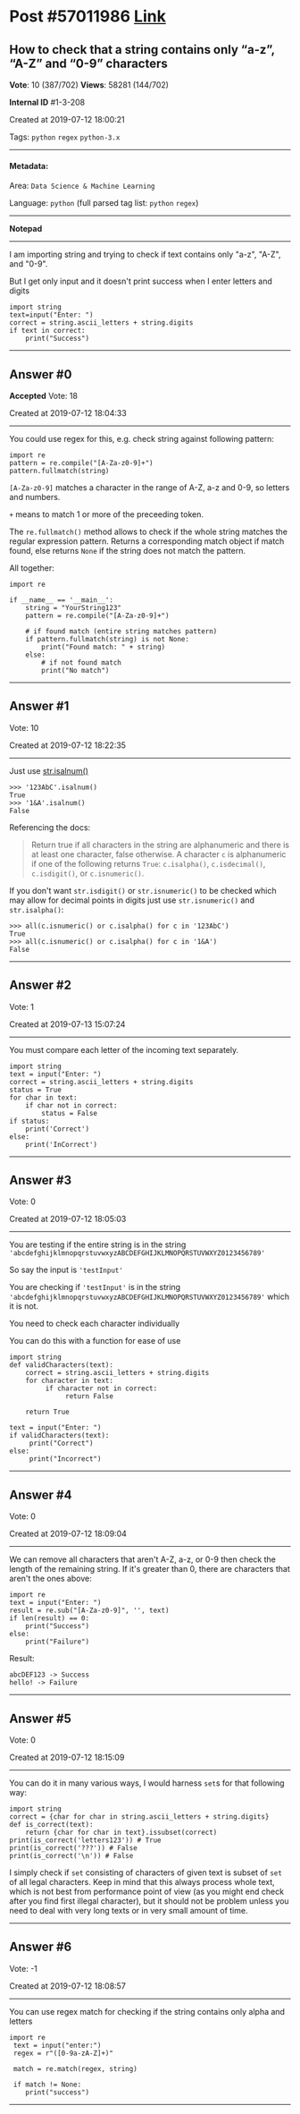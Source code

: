 
# Post \#57011986 [Link](https://stackoverflow.com/questions/57011986/)

## How to check that a string contains only “a-z”, “A-Z” and “0-9” characters

**Vote**: 10 (387/702) **Views**: 58281 (144/702) 

**Internal ID** \#1-3-208

Created at 2019-07-12 18:00:21

Tags: `python` `regex` `python-3.x`

----------

#### Metadata:

Area: `Data Science & Machine Learning`

Language: `python` (full parsed tag list: `python` `regex`)

----------

**Notepad**


----------

I am importing string and trying to check if text contains only "a-z", "A-Z", and "0-9".

But I get only input and it doesn't print success when I enter letters and digits

```
import string
text=input("Enter: ")
correct = string.ascii_letters + string.digits
if text in correct:
    print("Success")
```



----------
        
## Answer \#0

**Accepted** Vote: 18

Created at 2019-07-12 18:04:33

------------

You could use regex for this, e.g. check string against following pattern:

```
import re
pattern = re.compile("[A-Za-z0-9]+")
pattern.fullmatch(string)
```




`[A-Za-z0-9]` matches a character in the range of A-Z, a-z and 0-9, so letters and numbers.

`+` means to match 1 or more of the preceeding token.

The `re.fullmatch()` method allows to check if the whole string matches the regular expression pattern. Returns a corresponding match object if match found, else returns `None` if the string does not match the pattern.

All together:

```
import re

if __name__ == '__main__':
    string = "YourString123"
    pattern = re.compile("[A-Za-z0-9]+")

    # if found match (entire string matches pattern)
    if pattern.fullmatch(string) is not None:
        print("Found match: " + string)
    else:
        # if not found match
        print("No match")
```



------------
    
    
## Answer \#1

 Vote: 10

Created at 2019-07-12 18:22:35

------------

Just use [str.isalnum()](https://docs.python.org/3/library/stdtypes.html#str.isalnum)

```
>>> '123AbC'.isalnum()
True
>>> '1&A'.isalnum()
False
```


Referencing the docs:

> Return true if all characters in the string are alphanumeric and there
  is at least one character, false otherwise. A character `c` is alphanumeric 
  if one of the following returns `True`: `c.isalpha()`, `c.isdecimal()`,
  `c.isdigit()`, or `c.isnumeric()`.

If you don't want `str.isdigit()` or `str.isnumeric()` to be checked which may allow for decimal points in digits just use `str.isnumeric()` and `str.isalpha()`:

```
>>> all(c.isnumeric() or c.isalpha() for c in '123AbC')
True
>>> all(c.isnumeric() or c.isalpha() for c in '1&A')
False
```



------------
    
    
## Answer \#2

 Vote: 1

Created at 2019-07-13 15:07:24

------------

You must compare each letter of the incoming text separately.

```
import string
text = input("Enter: ")
correct = string.ascii_letters + string.digits
status = True
for char in text:
    if char not in correct:
        status = False
if status:
    print('Correct')
else:
    print('InCorrect')
```



------------
    
    
## Answer \#3

 Vote: 0

Created at 2019-07-12 18:05:03

------------

You are testing if the entire string is in the string `'abcdefghijklmnopqrstuvwxyzABCDEFGHIJKLMNOPQRSTUVWXYZ0123456789'`

So say the input is `'testInput'`

You are checking if `'testInput'` is in the string `'abcdefghijklmnopqrstuvwxyzABCDEFGHIJKLMNOPQRSTUVWXYZ0123456789'` which it is not.

You need to check each character individually

You can do this with a function for ease of use

```
import string
def validCharacters(text):
    correct = string.ascii_letters + string.digits
    for character in text:
         if character not in correct:
              return False

    return True

text = input("Enter: ")
if validCharacters(text):
     print("Correct")
else:
     print("Incorrect")
```



------------
    
    
## Answer \#4

 Vote: 0

Created at 2019-07-12 18:09:04

------------

We can remove all characters that aren't A-Z, a-z, or 0-9 then check the length of the remaining string. If it's greater than 0, there are characters that aren't the ones above:

```
import re
text = input("Enter: ")
result = re.sub("[A-Za-z0-9]", '', text)
if len(result) == 0:
    print("Success")
else:
    print("Failure")
```


Result:

```
abcDEF123 -> Success
hello! -> Failure
```



------------
    
    
## Answer \#5

 Vote: 0

Created at 2019-07-12 18:15:09

------------

You can do it in many various ways, I would harness `set`s for that following way:

```
import string
correct = {char for char in string.ascii_letters + string.digits}
def is_correct(text):
    return {char for char in text}.issubset(correct)
print(is_correct('letters123')) # True
print(is_correct('???')) # False
print(is_correct('\n')) # False
```


I simply check if `set` consisting of characters of given text is subset of `set` of all legal characters. Keep in mind that this always process whole text, which is not best from performance point of view (as you might end check after you find first illegal character), but it should not be problem unless you need to deal with very long texts or in very small amount of time.


------------
    
    
## Answer \#6

 Vote: -1

Created at 2019-07-12 18:08:57

------------

You can use regex match for checking if the string contains only alpha and letters

```
import re
 text = input("enter:")
 regex = r"([0-9a-zA-Z]+)"

 match = re.match(regex, string)

 if match != None:
    print("success")
```



------------
    
    